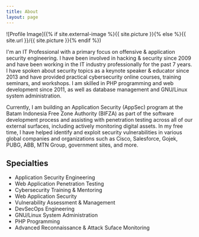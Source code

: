 ```yaml
---
title: About
layout: page
---
```

![Profile Image]({% if site.external-image %}{{ site.picture }}{% else %}{{ site.url }}/{{ site.picture }}{% endif %})

<p>I'm an IT Professional with a primary focus on offensive & application security engineering. I have been involved in hacking & security since 2009 and have been working in the IT industry professionally for the past 7 years. I have spoken about security topics as a keynote speaker & educator since 2013 and have provided practical cybersecurity online courses, training seminars, and workshops. I am skilled in PHP programming and web development since 2011, as well as database management and GNU/Linux system administration.</p>

<p>Currently, I am building an Application Security (AppSec) program at the Batam Indonesia Free Zone Authority (BIFZA) as part of the software development process and assisting with penetration testing across all of our external surfaces, including actively monitoring digital assets. In my free time, I have helped identify and exploit security vulnerabilities in various global companies and organizations such as Cisco, Salesforce, Gojek, PUBG, ABB, MTN Group, government sites, and more.</p>

<h2>Specialties</h2>

<ul class="skill-list">
	<li>Application Security Engineering</li>
	<li>Web Application Penetration Testing</li>
	<li>Cybersecurity Training & Mentoring</li>
	<li>Web Application Security</li>
	<li>Vulnerability Assessment & Management</li>
	<li>DevSecOps Engineering</li>
	<li>GNU/Linux System Administration</li>
	<li>PHP Programming</li>
	<li>Advanced Reconnaissance & Attack Suface Monitoring</li>
	
</ul>
